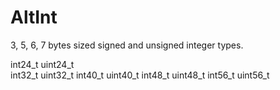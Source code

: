 # AltInt

3, 5, 6, 7 bytes sized signed and unsigned integer types.

int24_t	uint24_t	
int32_t uint32_t
int40_t uint40_t
int48_t uint48_t
int56_t uint56_t
